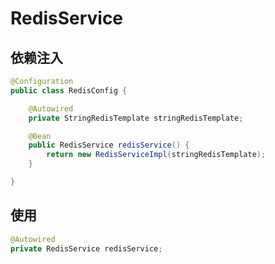 # RedisService

## 依赖注入

```java
@Configuration
public class RedisConfig {

    @Autowired
    private StringRedisTemplate stringRedisTemplate;

    @Bean
    public RedisService redisService() {
        return new RedisServiceImpl(stringRedisTemplate);
    }

}
```

## 使用

```java
@Autowired
private RedisService redisService;
```

